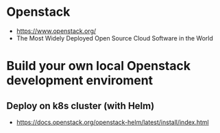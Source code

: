 # Openstack

- https://www.openstack.org/
- The Most Widely Deployed Open Source Cloud Software in the World

# Build your own local Openstack development enviroment

## Deploy on k8s cluster (with Helm)

- https://docs.openstack.org/openstack-helm/latest/install/index.html

